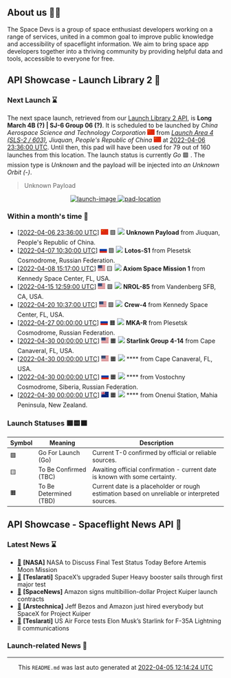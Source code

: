 ## About us 🧑‍🚀
The Space Devs is a group of space enthusiast developers working on a range of
services, united in a common goal to improve public knowledge and accessibility
of spaceflight information. We aim to bring space app developers together into a
thriving community by providing helpful data and tools, accessible to everyone
for free.

## API Showcase - Launch Library 2 🚀

### Next Launch ⌛
The next space launch, retrieved from our
<a href="https://thespacedevs.com/llapi">Launch Library 2 API</a>, is
**Long March 4B (?) | SJ-6 Group 06 (?)**. It is scheduled to be launched by *China Aerospace Science and Technology Corporation*
<img width="17" src="https://raw.githubusercontent.com/lipis/flag-icons/main/flags/4x3/cn.svg" />
from *<a href="https://en.wikipedia.org/wiki/Jiuquan_Launch_Area_4">Launch Area 4 (SLS-2 / 603)</a>, Jiuquan, People's Republic of China*
<img width="17" src="https://raw.githubusercontent.com/lipis/flag-icons/main/flags/4x3/cn.svg" />
at <a href="https://www.timeanddate.com/worldclock/fixedtime.html?iso=20220406T233600">2022-04-06 23:36:00 UTC</a>.  Until
then, this pad will have been used for 79
out of 160 launches from this location. The launch status is currently
*Go* 🟩 . The mission type is
*Unknown* and the payload will be injected
into *an Unknown Orbit
(-)*.
<br>
<blockquote>
  Unknown Payload
</blockquote>

<p float="left" align="center">
  <a href="http://en.wikipedia.org/wiki/Long_March_4B" >
    <img alt="launch-image" height="200" src="https://spacelaunchnow-prod-east.nyc3.digitaloceanspaces.com/media/launcher_images/long2520march25204_image_20190430065008.jpg" />
  </a>
  <a href="http://maps.google.com/maps?q=40.960556,100.298333" >
    <img alt="pad-location" height="200" src="https://spacelaunchnow-prod-east.nyc3.digitaloceanspaces.com/media/launch_images/location_17_20200803142429.jpg"  />
  </a>
</p>

### Within a month's time 📅
- \[<a href="https://www.timeanddate.com/worldclock/fixedtime.html?iso=20220406T233600">2022-04-06 23:36:00 UTC</a>\]  <img width="17" src="https://raw.githubusercontent.com/lipis/flag-icons/main/flags/4x3/cn.svg" /> 🟩  <a href="https://www.google.com/calendar/render?action=TEMPLATE&text=Long March 4B (?) | SJ-6 Group 06 (?)&location=Jiuquan, People&#x27;s Republic of China&dates=20220406T233600Z%2F20220407T000400Z"><img border="0" width="15" src="https://upload.wikimedia.org/wikipedia/commons/a/a5/Google_Calendar_icon_%282020%29.svg"></a> **Unknown Payload** from Jiuquan, People's Republic of China.
- \[<a href="https://www.timeanddate.com/worldclock/fixedtime.html?iso=20220407T103000">2022-04-07 10:30:00 UTC</a>\]  <img width="17" src="https://raw.githubusercontent.com/lipis/flag-icons/main/flags/4x3/ru.svg" /> 🟩  <a href="https://www.google.com/calendar/render?action=TEMPLATE&text=Soyuz 2.1b | Lotos-S1 #6&location=Plesetsk Cosmodrome, Russian Federation&dates=20220407T103000Z%2F20220407T123000Z"><img border="0" width="15" src="https://upload.wikimedia.org/wikipedia/commons/a/a5/Google_Calendar_icon_%282020%29.svg"></a> **Lotos-S1** from Plesetsk Cosmodrome, Russian Federation.
- \[<a href="https://www.timeanddate.com/worldclock/fixedtime.html?iso=20220408T151700">2022-04-08 15:17:00 UTC</a>\]  <img width="17" src="https://raw.githubusercontent.com/lipis/flag-icons/main/flags/4x3/us.svg" /> 🟨  <a href="https://www.google.com/calendar/render?action=TEMPLATE&text=Falcon 9 Block 5 | Axiom Space Mission 1&location=Kennedy Space Center, FL, USA&dates=20220408T151700Z%2F20220408T151700Z"><img border="0" width="15" src="https://upload.wikimedia.org/wikipedia/commons/a/a5/Google_Calendar_icon_%282020%29.svg"></a> **Axiom Space Mission 1** from Kennedy Space Center, FL, USA.
- \[<a href="https://www.timeanddate.com/worldclock/fixedtime.html?iso=20220415T125900">2022-04-15 12:59:00 UTC</a>\]  <img width="17" src="https://raw.githubusercontent.com/lipis/flag-icons/main/flags/4x3/us.svg" /> 🟩  <a href="https://www.google.com/calendar/render?action=TEMPLATE&text=Falcon 9 Block 5 | NROL-85&location=Vandenberg SFB, CA, USA&dates=20220415T125900Z%2F20220415T142500Z"><img border="0" width="15" src="https://upload.wikimedia.org/wikipedia/commons/a/a5/Google_Calendar_icon_%282020%29.svg"></a> **NROL-85** from Vandenberg SFB, CA, USA.
- \[<a href="https://www.timeanddate.com/worldclock/fixedtime.html?iso=20220420T103700">2022-04-20 10:37:00 UTC</a>\]  <img width="17" src="https://raw.githubusercontent.com/lipis/flag-icons/main/flags/4x3/us.svg" /> 🟩  <a href="https://www.google.com/calendar/render?action=TEMPLATE&text=Falcon 9 Block 5 | Crew-4&location=Kennedy Space Center, FL, USA&dates=20220420T103700Z%2F20220420T103700Z"><img border="0" width="15" src="https://upload.wikimedia.org/wikipedia/commons/a/a5/Google_Calendar_icon_%282020%29.svg"></a> **Crew-4** from Kennedy Space Center, FL, USA.
- \[<a href="https://www.timeanddate.com/worldclock/fixedtime.html?iso=20220427T000000">2022-04-27 00:00:00 UTC</a>\]  <img width="17" src="https://raw.githubusercontent.com/lipis/flag-icons/main/flags/4x3/ru.svg" /> 🟧  <a href="https://www.google.com/calendar/render?action=TEMPLATE&text=Angara 1.2 | MKA-R&location=Plesetsk Cosmodrome, Russian Federation&dates=20220427T000000Z%2F20220427T000000Z"><img border="0" width="15" src="https://upload.wikimedia.org/wikipedia/commons/a/a5/Google_Calendar_icon_%282020%29.svg"></a> **MKA-R** from Plesetsk Cosmodrome, Russian Federation.
- \[<a href="https://www.timeanddate.com/worldclock/fixedtime.html?iso=20220430T000000">2022-04-30 00:00:00 UTC</a>\]  <img width="17" src="https://raw.githubusercontent.com/lipis/flag-icons/main/flags/4x3/us.svg" /> 🟧  <a href="https://www.google.com/calendar/render?action=TEMPLATE&text=Falcon 9 Block 5 | Starlink Group 4-14&location=Cape Canaveral, FL, USA&dates=20220430T000000Z%2F20220430T000000Z"><img border="0" width="15" src="https://upload.wikimedia.org/wikipedia/commons/a/a5/Google_Calendar_icon_%282020%29.svg"></a> **Starlink Group 4-14** from Cape Canaveral, FL, USA.
- \[<a href="https://www.timeanddate.com/worldclock/fixedtime.html?iso=20220430T000000">2022-04-30 00:00:00 UTC</a>\]  <img width="17" src="https://raw.githubusercontent.com/lipis/flag-icons/main/flags/4x3/us.svg" /> 🟧  <a href="https://www.google.com/calendar/render?action=TEMPLATE&text=Falcon 9 Block 5 | Nilesat-301&location=Cape Canaveral, FL, USA&dates=20220430T000000Z%2F20220430T000000Z"><img border="0" width="15" src="https://upload.wikimedia.org/wikipedia/commons/a/a5/Google_Calendar_icon_%282020%29.svg"></a> **** from Cape Canaveral, FL, USA.
- \[<a href="https://www.timeanddate.com/worldclock/fixedtime.html?iso=20220430T000000">2022-04-30 00:00:00 UTC</a>\]  <img width="17" src="https://raw.githubusercontent.com/lipis/flag-icons/main/flags/4x3/ru.svg" /> 🟧  <a href="https://www.google.com/calendar/render?action=TEMPLATE&text=Soyuz 2.1a/Fregat-M | Meteor-M No.2-3&location=Vostochny Cosmodrome, Siberia, Russian Federation&dates=20220430T000000Z%2F20220430T000000Z"><img border="0" width="15" src="https://upload.wikimedia.org/wikipedia/commons/a/a5/Google_Calendar_icon_%282020%29.svg"></a> **** from Vostochny Cosmodrome, Siberia, Russian Federation.
- \[<a href="https://www.timeanddate.com/worldclock/fixedtime.html?iso=20220430T000000">2022-04-30 00:00:00 UTC</a>\]  <img width="17" src="https://raw.githubusercontent.com/lipis/flag-icons/main/flags/4x3/nz.svg" /> 🟧  <a href="https://www.google.com/calendar/render?action=TEMPLATE&text=Electron | NROL-162 (RASR-3)&location=Onenui Station, Mahia Peninsula, New Zealand&dates=20220430T000000Z%2F20220430T000000Z"><img border="0" width="15" src="https://upload.wikimedia.org/wikipedia/commons/a/a5/Google_Calendar_icon_%282020%29.svg"></a> **** from Onenui Station, Mahia Peninsula, New Zealand.


### Launch Statuses 🟩🟨🟧
<p align="center">
    <table class="tg">
    <thead>
      <tr>
        <th class="tg-0pky">Symbol</th>
        <th class="tg-0pky">Meaning</th>
        <th class="tg-0pky">Description</th>
      </tr>
    </thead>
    <tbody>
      <tr>
        <td class="tg-0pky">🟩</td>
        <td class="tg-0pky">Go For Launch (Go)</td>
        <td class="tg-0pky">Current T-0 confirmed by official or reliable sources.</td>
      </tr>
      <tr>
        <td class="tg-0pky">🟨</td>
        <td class="tg-0pky">To Be Confirmed (TBC)</td>
        <td class="tg-0pky">Awaiting official confirmation - current date is known with some certainty.</td>
      </tr>
      <tr>
        <td class="tg-0pky">🟧</td>
        <td class="tg-0pky">To Be Determined (TBD)</td>
        <td class="tg-0pky">Current date is a placeholder or rough estimation based on unreliable or interpreted sources.</td>
      </tr>
    </tbody>
    </table>
</p>

## API Showcase - Spaceflight News API 📰

### Latest News ⌛
- <a href="http://www.nasa.gov/press-release/nasa-to-discuss-final-test-status-today-before-artemis-moon-mission" >🔗</a> **[NASA]** NASA to Discuss Final Test Status Today Before Artemis Moon Mission
- <a href="https://www.teslarati.com/spacex-super-heavy-b7-first-cryoproof-test/" >🔗</a> **[Teslarati]** SpaceX’s upgraded Super Heavy booster sails through first major test
- <a href="https://spacenews.com/amazon-signs-multibillion-dollar-project-kuiper-launch-contracts/" >🔗</a> **[SpaceNews]** Amazon signs multibillion-dollar Project Kuiper launch contracts
- <a href="https://arstechnica.com/science/2022/04/amazon-signs-blockbuster-launch-deal-for-its-satellite-megaconstellation/" >🔗</a> **[Arstechnica]** Jeff Bezos and Amazon just hired everybody but SpaceX for Project Kuiper
- <a href="https://www.teslarati.com/elon-musk-starlink-us-air-force-tests/" >🔗</a> **[Teslarati]** US Air Force tests Elon Musk’s Starlink for F-35A Lightning II communications


### Launch-related News 🚀



<hr>
  <div align="center">
  This <code>README.md</code> was last auto generated at <a href="https://www.timeanddate.com/worldclock/fixedtime.html?iso=20220405T121424">2022-04-05 12:14:24 UTC</a>
  <br>
  <!-- <a href="https://medium.com/@g.h.garrett" target="_blank">Learn to add space launches to your profile here!</a> -->
</div>